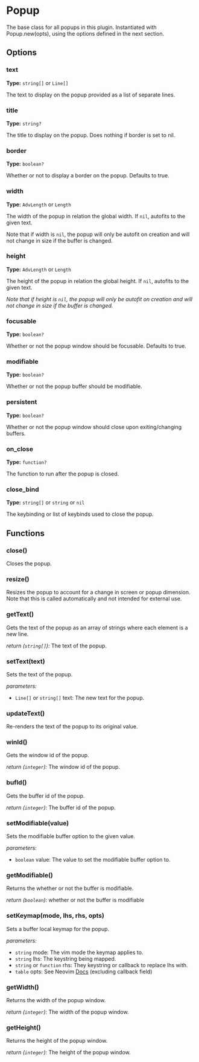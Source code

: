 # Popup

The base class for all popups in this plugin. Instantiated with Popup.new(opts), using the options
defined in the next section.

## Options

### text

**Type:** `string[]` or `Line[]`

The text to display on the popup provided as a list of separate lines.

### title

**Type:** `string?`

The title to display on the popup. Does nothing if border is set to nil.

### border

**Type:** `boolean?`

Whether or not to display a border on the popup. Defaults to true.

### width

**Type:** `AdvLength` or `Length`

The width of the popup in relation the global width. If `nil`, autofits to the given text.

Note that if width is `nil`, the popup will only be autofit on creation and will
not change in size if the buffer is changed.

### height

**Type:** `AdvLength` or `Length`

The height of the popup in relation the global height. If `nil`, autofits to the given text.

*Note that if height is `nil`, the popup will only be autofit on creation and will
not change in size if the buffer is changed.*

### focusable

**Type:** `boolean?`

Whether or not the popup window should be focusable. Defaults to true.

### modifiable

**Type:** `boolean?`

Whether or not the popup buffer should be modifiable.

### persistent

**Type:** `boolean?`

Whether or not the popup window should close upon exiting/changing buffers.

### on_close

**Type:** `function?`

The function to run after the popup is closed.

### close_bind

**Type:** `string[]` or `string` or `nil`

The keybinding or list of keybinds used to close the popup.

## Functions

### close()

Closes the popup.

### resize()

Resizes the popup to account for a change in screen or popup dimension.
Note that this is called automatically and not intended for external use.

### getText()

Gets the text of the popup as an array of strings where each element is a new line.

*return (`string[]`):* The text of the popup.

### setText(text)

Sets the text of the popup.

_parameters:_
- `Line[]` or `string[]` text: The new text for the popup.

### updateText()

Re-renders the text of the popup to its original value.

### winId()

Gets the window id of the popup.

*return (`integer`):* The window id of the popup.

### bufId()

Gets the buffer id of the popup.

*return (`integer`):* The buffer id of the popup.

### setModifiable(value)

Sets the modifiable buffer option to the given value.

_parameters:_
- `boolean` value: The value to set the modifiable buffer option to.

### getModifiable()

Returns the whether or not the buffer is modifiable.

*return (`boolean`):* whether or not the buffer is modifiable

### setKeymap(mode, lhs, rhs, opts)

Sets a buffer local keymap for the popup.

_parameters:_
- `string` mode: The vim mode the keymap applies to.
- `string` lhs: The keystring being mapped.
- `string` or `function` rhs: They keystring or callback to replace lhs with.
- `table` opts: See Neovim [Docs](https://neovim.io/doc/user/api.html#nvim_set_keymap()) (excluding callback field)


### getWidth()

Returns the width of the popup window.

*return (`integer`):* The width of the popup window.

### getHeight()

Returns the height of the popup window.

*return (`integer`):* The height of the popup window.
